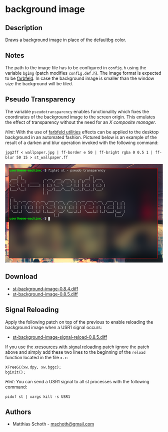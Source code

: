 background image
================

Description
-----------

Draws a background image in place of the defaultbg color.

Notes
-----

The path to the image file has to be configured in `config.h` using the variable
`bgimg` (patch modifies `config.def.h`). The image format is expected to be 
[farbfeld](//tools.suckless.org/farbfeld). In case the background image 
is smaller than the window size the background will be tiled.

Pseudo Transparency
-------------------

The variable `pseudotransparency` enables functionality which fixes the 
coordinates of the background image to the screen origin. This emulates the 
effect of transparency without the need for an *X composite manager*.

*Hint*: With the use of [farbfeld utilities](http://zzo38computer.org/fossil/farbfeld.ui/) 
effects can be applied to the desktop background in an automated fashion. 
Pictured below is an example of the result of a darken and blur operation 
invoked with the following command:

	jpg2ff < wallpaper.jpg | ff-border e 50 | ff-bright rgba 0 0.5 1 | ff-blur 50 15 > st_wallpaper.ff

![Screenshot](pseudo-transparency.png)

Download
--------

* [st-background-image-0.8.4.diff](st-background-image-0.8.4.diff)
* [st-background-image-0.8.5.diff](st-background-image-0.8.5.diff)

Signal Reloading
----------------

Apply the following patch on top of the previous to enable reloading the
background image when a USR1 signal occurs:

* [st-background-image-signal-reload-0.8.5.diff](st-background-image-signal-reload-0.8.5.diff)

If you use the [xresources with signal reloading](//st.suckless.org/patches/xresources-with-reload-signal)
patch ignore the patch above and simply add these two lines to the beginning of
the `reload` function located in the file `x.c`:

	XFreeGC(xw.dpy, xw.bggc);
	bginit();

*Hint*: You can send a USR1 signal to all st processes with the following
command:

	pidof st | xargs kill -s USR1

Authors
-------
* Matthias Schoth - <mschoth@gmail.com>

